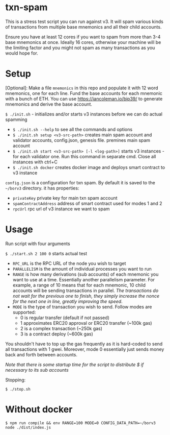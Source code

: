 # txn-spam 
This is a stress test script you can run against v3. It will spam various kinds of transactions from multiple base mnemonics and all their child accounts.

Ensure you have at least 12 cores if you want to spam from more than 3-4 base mnemonics at once. Ideally 16 cores, otherwise your machine will be the limiting factor and you might not spam as many transactions as you would hope for. 

# Setup

[Optional]:
    Make a file `mnemonics` in this repo and populate it with 12 word mnemonics, one for each line. Fund the base accounts for each mnemonic  with a bunch of ETH. You can use https://iancoleman.io/bip39/ to generate mnemonics and derive the base account. 

`$ ./init.sh` - initializes and/or starts v3 instances before we can do actual spamming
  - `$ ./init.sh --help` to see all the commands and options
  - `$ ./init.sh setup <v3-src-path>` creates main spam account and validator accounts, config.json, genesis file. premines main spam account
  - `$ ./init.sh start <v3-src-path> [-l <log-path>]` starts v3 instances - for each validator one. Run this command in separate cmd. Close all instances with ctrl+C
  - `$ ./init.sh docker` creates docker image and deploys smart contract to v3 instance

`config.json` is a configuration for txn spam. By default it is saved to the `~/borv3` directory. it has properties:
  - `privateKey` private key for main txn spam account
  - `spamContractAddress` address of smart contract used for modes 1 and 2
  - `rpcUrl` rpc url of v3 instance we want to spam

# Usage

Run script with four arguments

`$ ./start.sh 2 100 0` starts actual test

- `RPC_URL` is the RPC URL of the node you wish to target
- `PARALLELISM` is the amount of individual processes you want to run
- `RANGE` is how many derivations (sub accounts) of each mnemonic you want to use at a time. Essentially another parallelism parameter. For example, a range of 10 means that for each mnemonic, 10 child accounts will be sending transactions in parallel. *The transactions do not wait for the previous one to finish, they simply increase the nonce for the next one in line, greatly improving the speed*.
- `MODE` is the type of transaction you wish to send. Follow modes are supported:
  - 0 is regular transfer (default if not passed)
  - 1 approximates ERC20 approval or ERC20 transfer (~100k gas)
  - 2 is a complex transaction (~250k gas)
  - 3 is a contract deploy (~600k gas)

You shouldn't have to top up the gas frequently as it is hard-coded to send all transactions with 1 gwei. Moreover, mode 0 essentially just sends money back and forth between accounts. 

*Note that there is some startup time for the script to distribute $ if necessary to its sub accounts*

Stopping:

`$ ./stop.sh`

# Without docker
`$ npm run compile && env RANGE=100 MODE=0 CONFIG_DATA_PATH=~/borv3 node ./dist/index.js`





